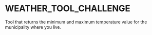 # WEATHER_TOOL_CHALLENGE
Tool that returns the minimum and maximum temperature value for the municipality where you live.
